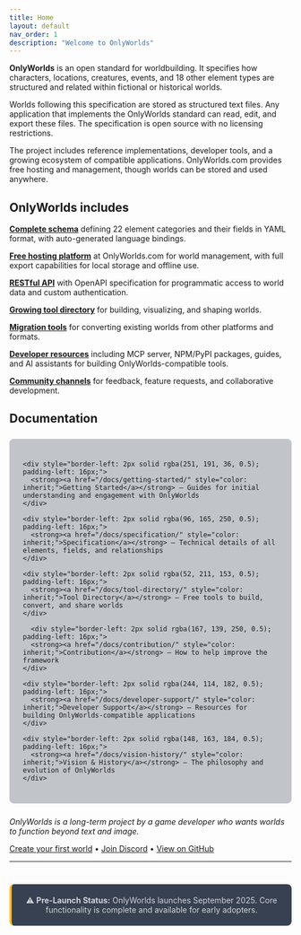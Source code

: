 ```yaml
---
title: Home
layout: default
nav_order: 1
description: "Welcome to OnlyWorlds"
---
```

 

 **OnlyWorlds** is an open standard for worldbuilding. It specifies how characters, locations, creatures, events, and 18 other element types are structured and related within fictional or historical worlds.

Worlds following this specification are stored as structured text files. Any application that implements the OnlyWorlds standard can read, edit, and export these files. The specification is open source with no licensing restrictions.

The project includes reference implementations, developer tools, and a growing ecosystem of compatible applications. OnlyWorlds.com provides free hosting and management,
though worlds can be stored and used anywhere.

## OnlyWorlds includes

[**Complete schema**](https://github.com/OnlyWorlds/OnlyWorlds/tree/main/schema) defining 22 element categories and their fields in YAML format, with auto-generated language bindings.

 [**Free hosting platform**](https://onlyworlds.com) at OnlyWorlds.com for world management, with full export capabilities for local storage and offline use.

 [**RESTful API**](https://www.onlyworlds.com/api/docs) with OpenAPI specification for programmatic access to world data and custom authentication.

 [**Growing tool directory**](/docs/tool-directory/) for building, visualizing, and shaping worlds.

[**Migration tools**](/docs/getting-started/parsing-and-migrating/) for converting existing worlds from other platforms and formats. 

 [**Developer resources**](/docs/developer-support/) including MCP server, NPM/PyPI packages, guides, and AI assistants for building OnlyWorlds-compatible tools.

 [**Community channels**](https://github.com/OnlyWorlds/OnlyWorlds/discussions) for feedback, feature requests, and collaborative development.


## Documentation

<div style="background: rgba(55, 65, 81, 0.3); border-radius: 8px; padding: 24px; margin: 24px 0;">
  <div style="display: grid; gap: 16px;">
    
    <div style="border-left: 2px solid rgba(251, 191, 36, 0.5); padding-left: 16px;">
      <strong><a href="/docs/getting-started/" style="color: inherit;">Getting Started</a></strong> — Guides for initial understanding and engagement with OnlyWorlds
    </div>
    
    <div style="border-left: 2px solid rgba(96, 165, 250, 0.5); padding-left: 16px;">
      <strong><a href="/docs/specification/" style="color: inherit;">Specification</a></strong> — Technical details of all elements, fields, and relationships
    </div>
    
    <div style="border-left: 2px solid rgba(52, 211, 153, 0.5); padding-left: 16px;">
      <strong><a href="/docs/tool-directory/" style="color: inherit;">Tool Directory</a></strong> — Free tools to build, convert, and share worlds
    </div>

      <div style="border-left: 2px solid rgba(167, 139, 250, 0.5); padding-left: 16px;">
      <strong><a href="/docs/contribution/" style="color: inherit;">Contribution</a></strong> — How to help improve the framework
    </div>  
    
    <div style="border-left: 2px solid rgba(244, 114, 182, 0.5); padding-left: 16px;">
      <strong><a href="/docs/developer-support/" style="color: inherit;">Developer Support</a></strong> — Resources for building OnlyWorlds-compatible applications
    </div>
    
    <div style="border-left: 2px solid rgba(148, 163, 184, 0.5); padding-left: 16px;">
      <strong><a href="/docs/vision-history/" style="color: inherit;">Vision & History</a></strong> — The philosophy and evolution of OnlyWorlds
    </div>
    
  </div>
</div>


*OnlyWorlds is a long-term project by a game developer who wants worlds to function beyond text and image.*

[Create your first world](https://www.onlyworlds.com/accounts/login/) • [Join Discord](https://discord.gg/twCjqvVBwb) • [View on
GitHub](https://github.com/OnlyWorlds/OnlyWorlds)


---

<div style="text-align: center; margin: 40px 0; padding: 20px; background: #374151; border-radius: 8px; border-left: 4px solid #fbbf24;">
<p style="color: #d1d5db; margin: 0;">⚠️ <strong>Pre-Launch Status:</strong> OnlyWorlds launches September 2025. Core functionality is complete and available for early adopters.</p>
</div>